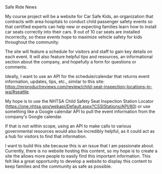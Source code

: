 Safe Ride News

My course project will be a website for Car Safe Kids, an organization that contracts with area hospitals to conduct child passenger safety events so that certified experts can help new or expecting families learn how to install car seats correctly into their cars. 9 out of 10 car seats are installed incorrectly, so these events hope to maximize vehicle safety for kids throughout the community.

The site will feature a schedule for visitors and staff to gain key details on each event. It will also feature helpful tips and resources, an informational section about the company, and hopefully a form for questions or comments.

Ideally, I want to use an API for the schedule/calendar that returns event information, updates, tips, etc., similar to this site: https://mrproductreviews.com/review/child-seat-inspection-locations-in-wa/#seattle.

My hope is to use the NHTSA Child Safety Seat Inspection Station Locator (https://one.nhtsa.gov/webapi/Default.aspx?CSSIStations/API/80) or use something like a Google calendar API to pull the event information from the company's Google calendar.

If that is not within scope, using an API to make calls to various governmental resources would also be incredibly helpful, as it could act as a hub for visitors to find that information.

I want to build this site because this is an issue that I am passionate about. Currently, there is no website hosting this content, so my hope is to create a site the allows more people to easily find this important information. This felt like a great opportunity to develop a website to display this content to keep families and the community as safe as possible.
